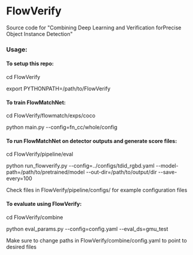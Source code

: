# FlowVerify
Source code for "Combining Deep Learning and Verification forPrecise Object Instance Detection"

### Usage:
#### To setup this repo:
cd FlowVerify

export PYTHONPATH=/path/to/FlowVerify

#### To train FlowMatchNet:
cd FlowVerify/flowmatch/exps/coco

python main.py --config=fn_cc/whole/config

#### To run FlowMatchNet on detector outputs and generate score files:
cd FlowVerify/pipeline/eval

python run_flowverify.py --config=../configs/tdid_rgbd.yaml --model-path=/path/to/pretrained/model --out-dir=/path/to/output/dir --save-every=100

Check files in FlowVerify/pipeline/configs/ for example configuration files

#### To evaluate using FlowVerify:
cd FlowVerify/combine

python eval_params.py --config=config.yaml --eval_ds=gmu_test

Make sure to change paths in FlowVerify/combine/config.yaml to point to desired files
